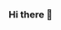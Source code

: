 ### Hi there 👋

<!--
**renatoalveszup/renatoalveszup** is a my public repo!

- 🔭 I’m currently working on ZUP
<img src='badges/cloudsec_zupit.png' alt='badges/cloudsec_zupit.png' width='160px' />